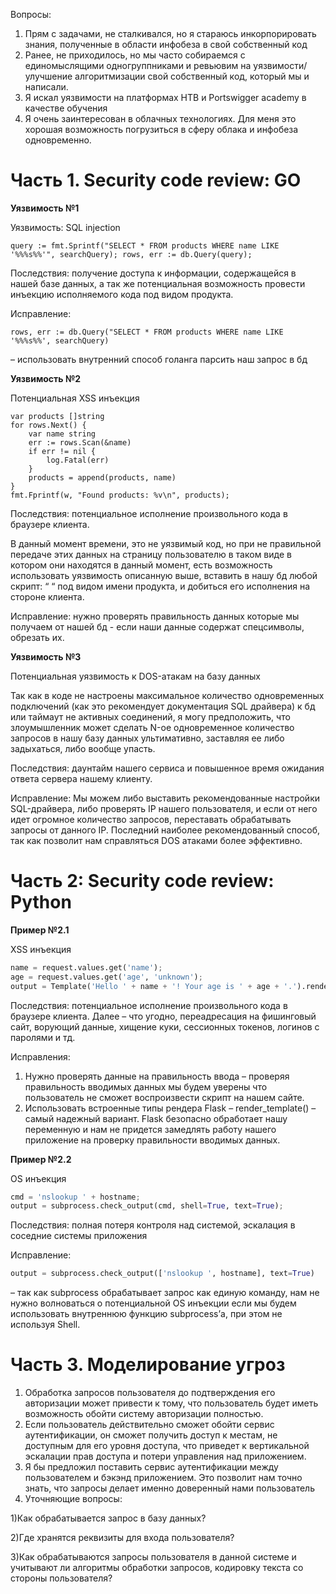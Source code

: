 Вопросы: 
1.	Прям с задачами, не сталкивался, но я стараюсь инкорпорировать знания, полученные в области инфобеза в свой собственный код
2.	Ранее, не приходилось, но мы часто собираемся с единомыслящими одногруппниками и ревьювим на уязвимости/улучшение алгоритмизации свой собственный код, который мы и написали.
3.	Я искал уязвимости на платформах HTB и Portswigger academy в качестве обучения
4.	Я очень заинтересован в облачных технологиях. Для меня это хорошая возможность погрузиться в сферу облака и инфобеза одновременно.

# <strong>Часть 1. Security code review: GO</strong>


<strong>Уязвимость №1</strong>

Уязвимость: SQL injection
```golang 
query := fmt.Sprintf("SELECT * FROM products WHERE name LIKE '%%%s%%'", searchQuery); rows, err := db.Query(query);
```
   

Последствия: получение доступа к информации, содержащейся в нашей базе данных, а так же потенциальная возможность провести инъекцию исполняемого кода под видом продукта.

Исправление: 
```golang
rows, err := db.Query("SELECT * FROM products WHERE name LIKE '%%%s%%', searchQuery) 
```
– использовать внутренний способ голанга парсить наш запрос в бд


<strong>Уязвимость №2</strong>
  
Потенциальная XSS инъекция
```golang
var products []string
for rows.Next() {
    var name string
    err := rows.Scan(&name)
    if err != nil {
        log.Fatal(err)
    }
    products = append(products, name)
}
fmt.Fprintf(w, "Found products: %v\n", products);
```
Последствия: потенциальное исполнение произвольного кода в браузере клиента.

В данный момент времени, это не уязвимый код, но при не правильной передаче этих данных на страницу пользователю в таком виде в котором они находятся в данный момент, есть возможность использовать уязвимость описанную выше, вставить в нашу бд любой скрипт: “<script>alert(“hello”)</script> “ под видом имени продукта, и добиться его исполнения на стороне клиента.

Исправление: нужно проверять правильность данных которые мы получаем от нашей бд - если наши данные содержат спецсимволы, обрезать их.

<strong>Уязвимость №3</strong>

Потенциальная уязвимость к DOS-атакам на базу данных

Так как в коде не настроены максимальное количество одновременных подключений (как это рекомендует документация SQL драйвера) к бд или таймаут не активных соединений, я могу предположить, что злоумышленник может сделать N-ое одновременное количество запросов в нашу базу данных ультимативно, заставляя ее либо задыхаться, либо вообще упасть.

Последствия: даунтайм нашего сервиса и повышенное время ожидания ответа сервера нашему клиенту.

Исправление: Мы можем либо выставить рекомендованные настройки SQL-драйвера, либо проверять IP нашего пользователя, и если от него идет огромное количество запросов, переставать обрабатывать запросы от данного IP. Последний наиболее рекомендованный способ, так как позволит нам справляться DOS атаками более эффективно.


# <strong>Часть 2: Security code review: Python</strong>


<strong>Пример №2.1</strong>

XSS инъекция
```python
name = request.values.get('name');
age = request.values.get('age', 'unknown');
output = Template('Hello ' + name + '! Your age is ' + age + '.').render();
```
Последствия: потенциальное исполнение произвольного кода в браузере клиента. Далее – что угодно, переадресация на фишинговый сайт, ворующий данные, хищение куки, сессионных токенов, логинов с паролями и тд.

Исправления:

1) Нужно проверять данные на правильность ввода – проверяя правильность вводимых данных мы будем уверены что пользователь не сможет воспроизвести скрипт на нашем сайте.
2) Использовать встроенные типы рендера Flask – render_template() – самый надежный вариант. Flask безопасно обработает нашу переменную и нам не придется замедлять работу нашего приложение на проверку правильности
вводимых данных.


<strong>Пример №2.2</strong>


OS инъекция
```python
cmd = 'nslookup ' + hostname;
output = subprocess.check_output(cmd, shell=True, text=True);
```
Последствия: полная потеря контроля над системой, эскалация в соседние системы приложения

Исправление: 
```python
output = subprocess.check_output(['nslookup ', hostname], text=True)
```
– так как subprocess обрабатывает запрос как единую команду, нам не нужно волноваться о потенциальной OS инъекции если мы будем использовать внутреннюю функцию subprocess’а, при этом не используя Shell.


# <strong>Часть 3. Моделирование угроз</strong>


1. Обработка запросов пользователя до подтверждения его авторизации может привести к тому, что пользователь будет иметь возможность обойти систему авторизации полностью. 
2. Если пользователь действительно сможет обойти сервис аутентификации, он сможет получить доступ к местам, не доступным для его уровня доступа, что приведет к вертикальной эскалации прав доступа и потери управления над приложением.
3. Я бы предложил поставить сервис аутентификации между пользователем и бэкэнд приложением. Это позволит нам точно знать, что запросы делает именно доверенный нами пользователь
4. Уточняющие вопросы:

1)Как обрабатывается запрос в базу данных?
   
2)Где хранятся реквизиты для входа пользователя?

3)Как обрабатываются запросы пользователя в данной системе и учитывают ли алгоритмы обработки запросов, кодировку текста со стороны пользователя?
